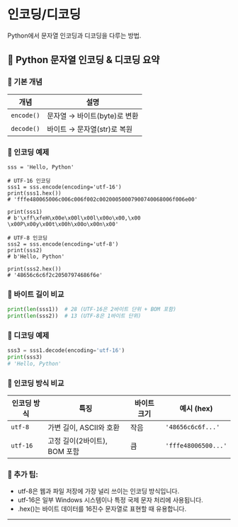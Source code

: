 # 인코딩/디코딩

Python에서 문자열 인코딩과 디코딩을 다루는 방법.

## 🔐 Python 문자열 인코딩 & 디코딩 요약
### 📌 기본 개념
| 개념       | 설명                                       |
|------------|--------------------------------------------|
| `encode()` | 문자열 → 바이트(byte)로 변환               |
| `decode()` | 바이트 → 문자열(str)로 복원                |



### 🧪 인코딩 예제
```pytyon
sss = 'Hello, Python'

# UTF-16 인코딩
sss1 = sss.encode(encoding='utf-16')
print(sss1.hex())
# 'fffe480065006c006c006f002c00200050007900740068006f006e00'

print(sss1)
# b'\xff\xfeH\x00e\x00l\x00l\x00o\x00,\x00 \x00P\x00y\x00t\x00h\x00o\x00n\x00'

# UTF-8 인코딩
sss2 = sss.encode(encoding='utf-8')
print(sss2)
# b'Hello, Python'

print(sss2.hex())
# '48656c6c6f2c20507974686f6e'
```

### 📏 바이트 길이 비교
```python
print(len(sss1))  # 28 (UTF-16은 2바이트 단위 + BOM 포함)
print(len(sss2))  # 13 (UTF-8은 1바이트 단위)
```


### 🔄 디코딩 예제
```python
sss3 = sss1.decode(encoding='utf-16')
print(sss3)
# 'Hello, Python'
```


### 🧠 인코딩 방식 비교

| 인코딩 방식 | 특징                         | 바이트 크기 | 예시 (hex)             |
|--------------|------------------------------|--------------|------------------------|
| `utf-8`      | 가변 길이, ASCII와 호환       | 작음         | `'48656c6c6f...'`      |
| `utf-16`     | 고정 길이(2바이트), BOM 포함  | 큼           | `'fffe48006500...'`    |



### 📌 추가 팁:
- utf-8은 웹과 파일 저장에 가장 널리 쓰이는 인코딩 방식입니다.
- utf-16은 일부 Windows 시스템이나 특정 국제 문자 처리에 사용됩니다.
- .hex()는 바이트 데이터를 16진수 문자열로 표현할 때 유용합니다.

---

